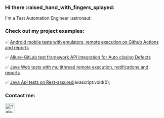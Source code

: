 <h3 align="left">Hi there :raised_hand_with_fingers_splayed:</h3>
<p align="left"> I'm a Test Automation Engineer	:astronaut: </p>

<h3 align="left">Check out my project examples:</h3>

:white_check_mark: [Android mobile tests with emulators, remote execution on Github Actions and reports](https://github.com/Zimmermanul/Android-MobileTests-remote-run-on-GithubActions)

:white_check_mark: [Allure-GitLab test framework API Integration for Auto closing Defects](https://github.com/Zimmermanul/Allure-GitLab-API-Integration-for-Auto-closing-Defects)

:white_check_mark: [Java Web tests with multithread remote execution, notifications and reports](https://github.com/Zimmermanul/Java-web-tests-with-multithread-remote-execution-notifications-and-reports/)

:white_check_mark: [Java Api tests on Rest-assured](https://github.com/Zimmermanul/Restassured_test_examples/)javascript:void(0);

<h3 align="left">Contact me:</h3>

[<img title="Telegram" width="30px" src="https://telegram.org/favicon.ico">](https://t.me/avadhutabrahman)
